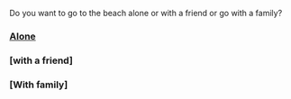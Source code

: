 Do you want to go to the beach alone or with a friend or go with a family?
### [Alone](beach/alone)
### [with a friend]
### [With family]
